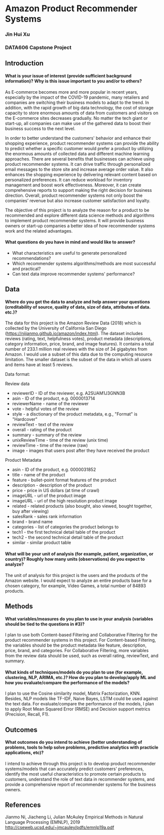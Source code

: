 # Amazon Product Recommender Systems
### Jin Hui Xu
### DATA606 Capstone Project

## Introduction
#### What is your issue of interest (provide sufficient background information)?  Why is this issue important to you and/or to others?

As E-commerce becomes more and more popular in recent years, especially by the impact of the COVID-19 pandemic, many retailers and companies are switching their business models to adapt to the trend. In addition, with the rapid growth of big data technology, the cost of storage capacity to store enormous amounts of data from customers and visitors on the E-commerce sites decreases gradually. No matter the tech giant or start-up, all companies can make use of the gathered data to boost their business success to the next level.

In order to better understand the customers' behavior and enhance their shopping experience, product recommender systems can provide the ability to predict whether a specific customer would prefer a product by utilizing the enormous amounts of collected data and different machine learning approaches. There are several benefits that businesses can achieve using product recommender systems. It can drive traffic through personalized email messages to the store site and increase average order value. It also enhances the shopping experience by delivering relevant content based on personalized preferences. It can reduce workload for inventory management and boost work effectiveness. Moreover, it can create comprehensive reports to support making the right decision for business direction. Overall, product recommender systems not only boost the companies’ revenue but also increase customer satisfaction and loyalty.

The objective of this project is to analyze the reason for a product to be recommended and explore different data science methods and algorithms to implement product recommender systems. It will provide business owners or start-up companies a better idea of how recommender systems work and the related advantages.

#### What questions do you have in mind and would like to answer?
* What characteristics are useful to generate personalized recommendations? 
* Which recommender systems algorithms/methods are most successful and practical?
* Can text data improve recommender systems' performance? 

## Data
#### Where do you get the data to analyze and help answer your questions (creditability of source, quality of data, size of data, attributes of data. etc.)?

The data for this project is the Amazon Review Data (2018) which is collected by the University of California San Diego (https://nijianmo.github.io/amazon/index.html). The dataset includes reviews (rating, text, helpfulness votes), product metadata (descriptions, category information, price, brand, and image features). It contains a total number of 233.1 million real reviews with the size of 34 gigabytes from Amazon. I would use a subset of this data due to the computing resource limitation. The smaller dataset is the subset of the data in which all users and items have at least 5 reviews. 

Data format:

Review data
* reviewerID - ID of the reviewer, e.g. A2SUAM1J3GNN3B
* asin - ID of the product, e.g. 0000013714
* reviewerName - name of the reviewer
* vote - helpful votes of the review
* style - a disctionary of the product metadata, e.g., "Format" is "Hardcover"
* reviewText - text of the review
* overall - rating of the product
* summary - summary of the review
* unixReviewTime - time of the review (unix time)
* reviewTime - time of the review (raw)
* image - images that users post after they have received the product

Product Metadata
* asin - ID of the product, e.g. 0000031852
* title - name of the product
* feature - bullet-point format features of the product
* description - description of the product
* price - price in US dollars (at time of crawl)
* imageURL - url of the product image
* imageURL - url of the high resolution product image
* related - related products (also bought, also viewed, bought together, buy after viewing)
* salesRank - sales rank information
* brand - brand name
* categories - list of categories the product belongs to
* tech1 - the first technical detail table of the product
* tech2 - the second technical detail table of the product
* similar - similar product table

#### What will be your unit of analysis (for example, patient, organization, or country)? Roughly how many units (observations) do you expect to analyze?

The unit of analysis for this project is the users and the products of the Amazon website. I would expect to analyze an entire products base for a chosen category, for example, Video Games, a total number of 84893 products.

## Methods
#### What variables/measures do you plan to use in your analysis (variables should be tied to the questions in #3)?

I plan to use both Content-based Filtering and Collaborative Filtering for the product recommender systems in this project. For Content-based Filtering, the variables should be the product metadata like feature, description, price, brand, and categories. For Collaborative Filtering, more variables from the review data should be used, such as overall rating, reviewText, and summary.

#### What kinds of techniques/models do you plan to use (for example, clustering, NLP, ARIMA, etc.)? How do you plan to develop/apply ML and how you evaluate/compare the performance of the models?

I plan to use the Cosine similarity model, Matrix Factorization, KNN. Besides, NLP models like TF-IDF, Naive Bayes, LSTM could be used against the text data. For evaluate/compare the performance of the models, I plan to apply Root Mean Squared Error (RMSE) and Decision support metrics (Precision, Recall, F1).

## Outcomes
#### What outcomes do you intend to achieve (better understanding of problems, tools to help solve problems, predictive analytics with practicle applications, etc)?

I intend to achieve through this project is to develop product recommender systems/models that can accurately predict customers' preferences, identify the most useful characteristics to promote certain products to customers, understand the role of text data in recommender systems, and provide a comprehensive report of recommender systems for the business owners.

## References
Jianmo Ni, Jiacheng Li, Julian McAuley
Empirical Methods in Natural Language Processing (EMNLP), 2019 
http://cseweb.ucsd.edu/~jmcauley/pdfs/emnlp19a.pdf
